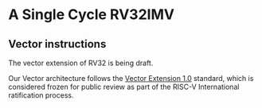 # A Single Cycle RV32IMV

## Vector instructions
The vector extension of RV32 is being draft.  

Our Vector architecture follows the [Vector Extension 1.0](https://github.com/riscv/riscv-v-spec/releases/tag/v1.0) standard, which is considered frozen for public review as part of the RISC-V International ratification process.
